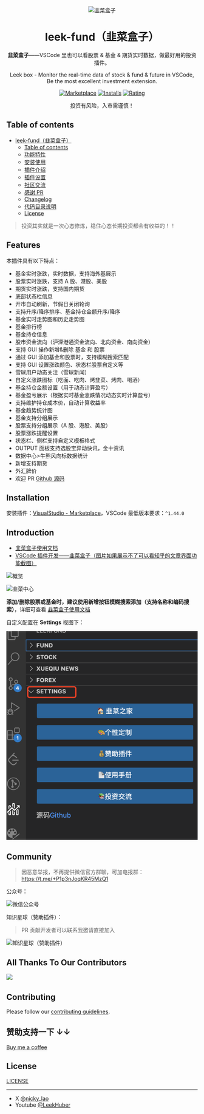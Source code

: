 <div align="center">
<img src="https://raw.githubusercontents.com/LeekHub/leek-fund/master/screenshot/leek-logo.png" alt="韭菜盒子" width="256"/>

# leek-fund（韭菜盒子）

**韭菜盒子**——VSCode 里也可以看股票 & 基金 & 期货实时数据，做最好用的投资插件。

Leek box - Monitor the real-time data of stock & fund & future in VSCode, Be the most excellent investment extension.

[![Marketplace](https://img.shields.io/visual-studio-marketplace/v/giscafer.leek-fund.svg?label=Marketplace&style=for-the-badge&logo=visual-studio-code)](https://marketplace.visualstudio.com/items?itemName=giscafer.leek-fund)
[![Installs](https://img.shields.io/visual-studio-marketplace/i/giscafer.leek-fund.svg?style=for-the-badge)](https://marketplace.visualstudio.com/items?itemName=giscafer.leek-fund)
[![Rating](https://img.shields.io/visual-studio-marketplace/stars/giscafer.leek-fund.svg?style=for-the-badge)](https://marketplace.visualstudio.com/items?itemName=giscafer.leek-fund)

投资有风险，入市需谨慎！

</div>

## Table of contents

- [leek-fund（韭菜盒子）](#leek-fund韭菜盒子)
  - [Table of contents](#table-of-contents)
  - [功能特性](#功能特性)
  - [安装使用](#安装使用)
  - [插件介绍](#插件介绍)
  - [插件设置](#插件设置)
  - [社区交流](#社区交流)
  - [感谢 PR](#感谢-pr)
  - [Changelog](#changelog)
  - [代码目录说明](#代码目录说明)
  - [License](#license)

> 投资其实就是一次心态修炼，稳住心态长期投资都会有收益的！！

## Features

本插件具有以下特点：

- 基金实时涨跌，实时数据，支持海外基展示
- 股票实时涨跌，支持 A 股、港股、美股
- 期货实时涨跌，支持国内期货
- 底部状态栏信息
- 开市自动刷新，节假日关闭轮询
- 支持升序/降序排序、基金持仓金额升序/降序
- 基金实时走势图和历史走势图
- 基金排行榜
- 基金持仓信息
- 股市资金流向（沪深港通资金流向、北向资金、南向资金）
- 支持 GUI 操作新增&删除 基金 和 股票
- 通过 GUI 添加基金和股票时，支持模糊搜索匹配
- 支持 GUI 设置涨跌颜色、状态栏股票自定义等
- 雪球用户动态关注（雪球新闻）
- 自定义涨跌图标（吃面、吃肉、烤韭菜、烤肉、喝酒）
- 基金持仓金额设置（用于动态计算盈亏）
- 基金盈亏展示（根据实时基金涨跌情况动态实时计算盈亏）
- 支持维护持仓成本价，自动计算收益率
- 基金趋势统计图
- 基金支持分组展示
- 股票支持分组展示（A 股、港股、美股）
- 股票涨跌提醒设置
- 状态栏、侧栏支持自定义模板格式
- OUTPUT 面板支持选股宝异动快讯，金十资讯
- 数据中心>牛熊风向标数据统计
- 新增支持期货
- 外汇牌价
- 欢迎 PR [Github 源码](https://github.com/LeekHub/leek-fund)

## Installation

安装插件：[VisualStudio - Marketplace](https://marketplace.visualstudio.com/items?itemName=giscafer.leek-fund)，VSCode 最低版本要求：`^1.44.0`

## Introduction

- [韭菜盒子使用文档](https://github.com/LeekHub/leek-fund/issues/371)
- [VSCode 插件开发——韭菜盒子（图片如果展示不了可以看知乎的文章界面功能截图）](https://zhuanlan.zhihu.com/p/166683895)

<!-- https://raw.staticdn.net/ 为GitHub raw 加速地址 -->

![概览](https://raw.githubusercontents.com/LeekHub/leek-fund/master/screenshot/overview.png)

![韭菜中心](https://raw.githubusercontents.com/LeekHub/leek-fund/master/screenshot/600036.png)


**添加/删除股票或基金时，建议使用新增按钮模糊搜索添加（支持名称和编码搜索）**，详细可查看 [韭菜盒子使用文档](https://github.com/LeekHub/leek-fund/issues/371)

自定义配置在 **Settings** 视图下：

![](./screenshot/settings.png)

## Community

> 因恶意举报，不再提供微信官方群聊，可加电报群：https://t.me/+P1p3nJoqKR45MzQ1

公众号：

<img width="200" alt="微信公众号" src="https://raw.githubusercontents.com/LeekHub/leek-fund/master/screenshot/wechat-qr1.jpg">

知识星球（赞助插件）：

> PR 贡献开发者可以联系我邀请直接加入

<img width="400" alt="知识星球（赞助插件）" src="https://raw.githubusercontents.com/LeekHub/leek-fund/master/screenshot/zhishixingqiu.jpeg">


## All Thanks To Our Contributors

<a href="https://github.com/LeekHub/leek-fund/graphs/contributors">
  <img src="https://contrib.rocks/image?repo=LeekHub/leek-fund" />
</a>

## Contributing

Please follow our [contributing guidelines](./.github/CONTRIBUTING.md).

## 赞助支持一下 ↓↓

[Buy me a coffee](https://github.com/giscafer/buy-me-a-coffee/blob/master/README.md)

## License

[LICENSE](./LICENSE)

---

- X [@nicky_lao](https://twitter.com/nicky_lao)
- Youtube [@LeekHuber](https://www.youtube.com/@LeekHuber)
